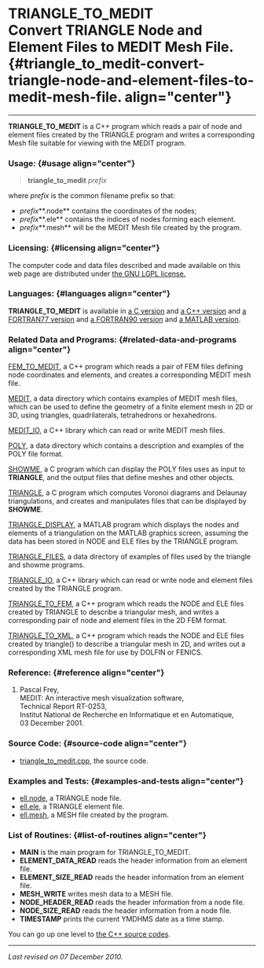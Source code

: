 TRIANGLE\_TO\_MEDIT\
Convert TRIANGLE Node and Element Files to MEDIT Mesh File. {#triangle_to_medit-convert-triangle-node-and-element-files-to-medit-mesh-file. align="center"}
===========================================================

------------------------------------------------------------------------

**TRIANGLE\_TO\_MEDIT** is a C++ program which reads a pair of node and
element files created by the TRIANGLE program and writes a corresponding
Mesh file suitable for viewing with the MEDIT program.

### Usage: {#usage align="center"}

> **triangle\_to\_medit** *prefix*

where *prefix* is the common filename prefix so that:

-   *prefix***.node** contains the coordinates of the nodes;
-   *prefix***.ele** contains the indices of nodes forming each element.
-   *prefix***.mesh** will be the MEDIT Mesh file created by the
    program.

### Licensing: {#licensing align="center"}

The computer code and data files described and made available on this
web page are distributed under [the GNU LGPL
license.](../../txt/gnu_lgpl.txt)

### Languages: {#languages align="center"}

**TRIANGLE\_TO\_MEDIT** is available in [a C
version](../../c_src/triangle_to_medit/triangle_to_medit.md) and [a
C++ version](../../master/triangle_to_medit/triangle_to_medit.md) and
[a FORTRAN77
version](../../f77_src/triangle_to_medit/triangle_to_medit.md) and [a
FORTRAN90 version](../../f_src/triangle_to_medit/triangle_to_medit.md)
and [a MATLAB
version](../../m_src/triangle_to_medit/triangle_to_medit.md).

### Related Data and Programs: {#related-data-and-programs align="center"}

[FEM\_TO\_MEDIT](../../master/fem_to_medit/fem_to_medit.md), a C++
program which reads a pair of FEM files defining node coordinates and
elements, and creates a corresponding MEDIT mesh file.

[MEDIT](../../data/medit/medit.md), a data directory which contains
examples of MEDIT mesh files, which can be used to define the geometry
of a finite element mesh in 2D or 3D, using triangles, quadrilaterals,
tetrahedrons or hexahedrons.

[MEDIT\_IO](../../master/medit_io/medit_io.md), a C++ library which
can read or write MEDIT mesh files.

[POLY](../../data/poly/poly.md), a data directory which contains a
description and examples of the POLY file format.

[SHOWME](../../c_src/showme/showme.md), a C program which can display
the POLY files uses as input to **TRIANGLE**, and the output files that
define meshes and other objects.

[TRIANGLE](../../c_src/triangle/triangle.md), a C program which
computes Voronoi diagrams and Delaunay triangulations, and creates and
manipulates files that can be displayed by **SHOWME**.

[TRIANGLE\_DISPLAY](../../m_src/triangle_display/triangle_display.md),
a MATLAB program which displays the nodes and elements of a
triangulation on the MATLAB graphics screen, assuming the data has been
stored in NODE and ELE files by the TRIANGLE program.

[TRIANGLE\_FILES](../../data/triangle_files/triangle_files.md), a data
directory of examples of files used by the triangle and showme programs.

[TRIANGLE\_IO](../../master/triangle_io/triangle_io.md), a C++
library which can read or write node and element files created by the
TRIANGLE program.

[TRIANGLE\_TO\_FEM](../../master/triangle_to_fem/triangle_to_fem.md),
a C++ program which reads the NODE and ELE files created by TRIANGLE to
describe a triangular mesh, and writes a corresponding pair of node and
element files in the 2D FEM format.

[TRIANGLE\_TO\_XML](../../master/triangle_to_xml/triangle_to_xml.md),
a C++ program which reads the NODE and ELE files created by triangle()
to describe a triangular mesh in 2D, and writes out a corresponding XML
mesh file for use by DOLFIN or FENICS.

### Reference: {#reference align="center"}

1.  Pascal Frey,\
    MEDIT: An interactive mesh visualization software,\
    Technical Report RT-0253,\
    Institut National de Recherche en Informatique et en Automatique,\
    03 December 2001.

### Source Code: {#source-code align="center"}

-   [triangle\_to\_medit.cpp](triangle_to_medit.cpp), the source code.

### Examples and Tests: {#examples-and-tests align="center"}

-   [ell.node](ell.node), a TRIANGLE node file.
-   [ell.ele](ell.ele), a TRIANGLE element file.
-   [ell.mesh](ell.mesh), a MESH file created by the program.

### List of Routines: {#list-of-routines align="center"}

-   **MAIN** is the main program for TRIANGLE\_TO\_MEDIT.
-   **ELEMENT\_DATA\_READ** reads the header information from an element
    file.
-   **ELEMENT\_SIZE\_READ** reads the header information from an element
    file.
-   **MESH\_WRITE** writes mesh data to a MESH file.
-   **NODE\_HEADER\_READ** reads the header information from a node
    file.
-   **NODE\_SIZE\_READ** reads the header information from a node file.
-   **TIMESTAMP** prints the current YMDHMS date as a time stamp.

You can go up one level to [the C++ source codes](../cpp_src.md).

------------------------------------------------------------------------

*Last revised on 07 December 2010.*
